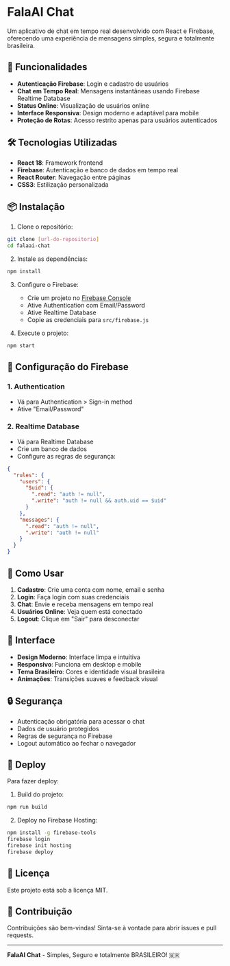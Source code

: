 # FalaAI Chat

Um aplicativo de chat em tempo real desenvolvido com React e Firebase, oferecendo uma experiência de mensagens simples, segura e totalmente brasileira.

## 🚀 Funcionalidades

- **Autenticação Firebase**: Login e cadastro de usuários
- **Chat em Tempo Real**: Mensagens instantâneas usando Firebase Realtime Database
- **Status Online**: Visualização de usuários online
- **Interface Responsiva**: Design moderno e adaptável para mobile
- **Proteção de Rotas**: Acesso restrito apenas para usuários autenticados

## 🛠️ Tecnologias Utilizadas

- **React 18**: Framework frontend
- **Firebase**: Autenticação e banco de dados em tempo real
- **React Router**: Navegação entre páginas
- **CSS3**: Estilização personalizada

## 📦 Instalação

1. Clone o repositório:
```bash
git clone [url-do-repositorio]
cd falaai-chat
```

2. Instale as dependências:
```bash
npm install
```

3. Configure o Firebase:
   - Crie um projeto no [Firebase Console](https://console.firebase.google.com/)
   - Ative Authentication com Email/Password
   - Ative Realtime Database
   - Copie as credenciais para `src/firebase.js`

4. Execute o projeto:
```bash
npm start
```

## 🔧 Configuração do Firebase

### 1. Authentication
- Vá para Authentication > Sign-in method
- Ative "Email/Password"

### 2. Realtime Database
- Vá para Realtime Database
- Crie um banco de dados
- Configure as regras de segurança:

```json
{
  "rules": {
    "users": {
      "$uid": {
        ".read": "auth != null",
        ".write": "auth != null && auth.uid == $uid"
      }
    },
    "messages": {
      ".read": "auth != null",
      ".write": "auth != null"
    }
  }
}
```

## 📱 Como Usar

1. **Cadastro**: Crie uma conta com nome, email e senha
2. **Login**: Faça login com suas credenciais
3. **Chat**: Envie e receba mensagens em tempo real
4. **Usuários Online**: Veja quem está conectado
5. **Logout**: Clique em "Sair" para desconectar

## 🎨 Interface

- **Design Moderno**: Interface limpa e intuitiva
- **Responsivo**: Funciona em desktop e mobile
- **Tema Brasileiro**: Cores e identidade visual brasileira
- **Animações**: Transições suaves e feedback visual

## 🔒 Segurança

- Autenticação obrigatória para acessar o chat
- Dados de usuário protegidos
- Regras de segurança no Firebase
- Logout automático ao fechar o navegador

## 🚀 Deploy

Para fazer deploy:

1. Build do projeto:
```bash
npm run build
```

2. Deploy no Firebase Hosting:
```bash
npm install -g firebase-tools
firebase login
firebase init hosting
firebase deploy
```

## 📄 Licença

Este projeto está sob a licença MIT.

## 🤝 Contribuição

Contribuições são bem-vindas! Sinta-se à vontade para abrir issues e pull requests.

---

**FalaAI Chat** - Simples, Seguro e totalmente BRASILEIRO! 🇧🇷
